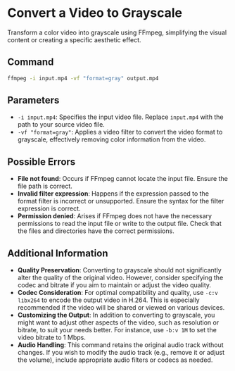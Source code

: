 # Convert a Video to Grayscale

Transform a color video into grayscale using FFmpeg, simplifying the visual content or creating a specific aesthetic effect.

## Command

```bash
ffmpeg -i input.mp4 -vf "format=gray" output.mp4
```


## Parameters

- `-i input.mp4`: Specifies the input video file. Replace `input.mp4` with the path to your source video file.
- `-vf "format=gray"`: Applies a video filter to convert the video format to grayscale, effectively removing color information from the video.

## Possible Errors

- **File not found**: Occurs if FFmpeg cannot locate the input file. Ensure the file path is correct.
- **Invalid filter expression**: Happens if the expression passed to the format filter is incorrect or unsupported. Ensure the syntax for the filter expression is correct.
- **Permission denied**: Arises if FFmpeg does not have the necessary permissions to read the input file or write to the output file. Check that the files and directories have the correct permissions.

## Additional Information

- **Quality Preservation**: Converting to grayscale should not significantly alter the quality of the original video. However, consider specifying the codec and bitrate if you aim to maintain or adjust the video quality.
- **Codec Consideration**: For optimal compatibility and quality, use `-c:v libx264` to encode the output video in H.264. This is especially recommended if the video will be shared or viewed on various devices.
- **Customizing the Output**: In addition to converting to grayscale, you might want to adjust other aspects of the video, such as resolution or bitrate, to suit your needs better. For instance, use `-b:v 1M` to set the video bitrate to 1 Mbps.
- **Audio Handling**: This command retains the original audio track without changes. If you wish to modify the audio track (e.g., remove it or adjust the volume), include appropriate audio filters or codecs as needed.
